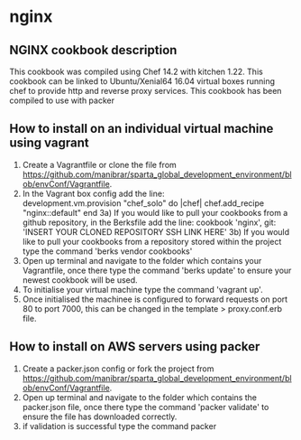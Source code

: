 # nginx

## NGINX cookbook description
This cookbook was compiled using Chef 14.2 with kitchen 1.22.
This cookbook can be linked to Ubuntu/Xenial64 16.04 virtual boxes running chef to provide http and reverse proxy services.
This cookbook has been compiled to use with packer

## How to install on an individual virtual machine using vagrant
1) Create a Vagrantfile or clone the file from https://github.com/manibrar/sparta_global_development_environment/blob/envConf/Vagrantfile.
2) In the Vagrant box config add the line:  
development.vm.provision "chef_solo" do |chef|
  chef.add_recipe "nginx::default"
end
3a) If you would like to pull your cookbooks from a github repository, in the Berksfile add the line:
cookbook 'nginx', git: 'INSERT YOUR CLONED REPOSITORY SSH LINK HERE'
3b)  If you would like to pull your cookbooks from a repository stored within the project type the command 'berks vendor cookbooks'
4) Open up terminal and navigate to the folder which contains your Vagrantfile, once there type the command 'berks update' to ensure your newest cookbook will be used.  
5) To initialise your virtual machine type the command 'vagrant up'.
6) Once initialised the machinee is configured to forward requests on port 80 to port 7000, this can be changed in the template > proxy.conf.erb file.

## How to install on AWS servers using packer
1) Create a packer.json config or fork the project from https://github.com/manibrar/sparta_global_development_environment/blob/envConf/Vagrantfile.
2) Open up terminal and navigate to the folder which contains the packer.json file, once there type the command 'packer validate' to ensure the file has downloaded correctly.
3) if validation is successful type the command packer
